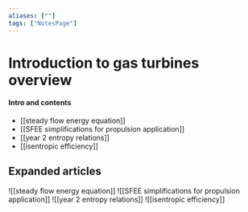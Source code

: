 ```yaml
---
aliases: [""]
tags: ["NotesPage"]
---
```


# Introduction to gas turbines overview

#### Intro and contents
- [[steady flow energy equation]]
- [[SFEE simplifications for propulsion application]]
- [[year 2 entropy relations]]
- [[isentropic efficiency]]


## Expanded articles
![[steady flow energy equation]]
![[SFEE simplifications for propulsion application]]
![[year 2 entropy relations]]
![[isentropic efficiency]]

